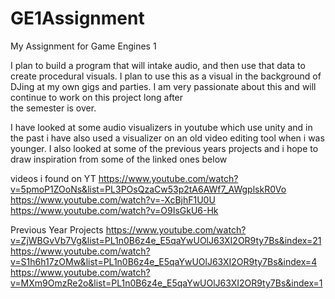# GE1Assignment
My Assignment for Game Engines 1

I plan to build a program that will intake audio, and then use that data to create procedural visuals. I plan to use this as a visual in 
the background of DJing at my own gigs and parties. I am very passionate about this and will continue to work on this project long after   
the semester is over. 

I have looked at some audio visualizers in youtube which use unity and in the past i have also used a visualizer on an old video editing 
tool when i was younger. I also looked at some of the previous years projects and i hope to draw inspiration from some of the linked ones 
below

videos i found on YT
https://www.youtube.com/watch?v=5pmoP1ZOoNs&list=PL3POsQzaCw53p2tA6AWf7_AWgplskR0Vo
https://www.youtube.com/watch?v=-XcBjhF1U0U
https://www.youtube.com/watch?v=O9IsGkU6-Hk

Previous Year Projects
https://www.youtube.com/watch?v=ZjWBGvVb7Vg&list=PL1n0B6z4e_E5qaYwUOlJ63XI2OR9ty7Bs&index=21
https://www.youtube.com/watch?v=S1h6h17zOMw&list=PL1n0B6z4e_E5qaYwUOlJ63XI2OR9ty7Bs&index=4
https://www.youtube.com/watch?v=MXm9OmzRe2o&list=PL1n0B6z4e_E5qaYwUOlJ63XI2OR9ty7Bs&index=1
